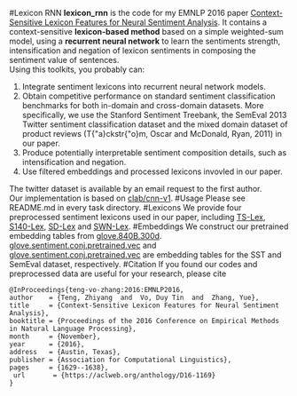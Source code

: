 #Lexicon RNN
**lexicon_rnn** is the code for my EMNLP 2016 paper [Context-Sensitive Lexicon Features for Neural Sentiment Analysis](https://aclweb.org/anthology/D16-1169). 
It contains a context-sensitive **lexicon-based method** based on a simple weighted-sum model, using a  **recurrent  neural  network**  to  learn  the  sentiments strength,  intensification and negation of  lexicon  sentiments  in  composing  the  sentiment value of sentences.  
Using this toolkits, you probably can:  
 1. Integrate sentiment lexicons into recurrent neural network models.  
 2. Obtain competitive performance on standard sentiment classification benchmarks for both in-domain and cross-domain datasets. More specifically, we use the Stanford Sentiment Treebank, the SemEval 2013 Twitter sentiment classification dataset and  the mixed domain dataset of product reviews (T{\"a}ckstr{\"o}m, Oscar and McDonald, Ryan, 2011) in our paper.  
 3. Produce potentially interpretable sentiment composition details, such as intensification and negation.   
 4. Use filtered embeddings and processed lexicons invovled in our paper.   
  
The twitter dataset is available by an email request to the first author.   
Our implementation is based on [clab/cnn-v1](https://github.com/clab/cnn-v1). 
#Usage
Please see README.md in every task directory. 
#Lexicons 
We provide four preprocessed sentiment lexicons used in our paper, including [TS-Lex](./lexicons/sspe.lex2), [S140-Lex](./lexicons/sentiment140.lex), [SD-Lex](./lexicons/stanford.tree.lexicon) and [SWN-Lex](./lexicons/sentiwordnet.lex). 
#Embeddings
We construct our pretrained embedding tables from [glove.840B.300d](http://nlp.stanford.edu/data/glove.840B.300d.zip).  
[glove.sentiment.conj.pretrained.vec](./embeddings/glove.sentiment.conj.pretrained.vec) and [glove.sentiment.conj.pretrained.vec](./embeddings/glove.sentiment.conj.pretrained.vec) are embedding tables for the SST and SemEval dataset, respectively. 
#Citation
If you found our codes and preprocessed data are useful for your research, please cite

    @InProceedings{teng-vo-zhang:2016:EMNLP2016,
    author    = {Teng, Zhiyang  and  Vo, Duy Tin  and  Zhang, Yue},
    title     = {Context-Sensitive Lexicon Features for Neural Sentiment Analysis},
    booktitle = {Proceedings of the 2016 Conference on Empirical Methods in Natural Language Processing},
    month     = {November},
    year      = {2016},
    address   = {Austin, Texas},
    publisher = {Association for Computational Linguistics},
    pages     = {1629--1638},
     url       = {https://aclweb.org/anthology/D16-1169}
    }

